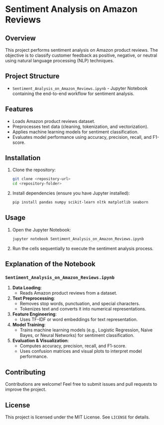# Sentiment Analysis on Amazon Reviews

## Overview
This project performs sentiment analysis on Amazon product reviews. The objective is to classify customer feedback as positive, negative, or neutral using natural language processing (NLP) techniques.

## Project Structure
- `Sentiment_Analysis_on_Amazon_Reviews.ipynb` - Jupyter Notebook containing the end-to-end workflow for sentiment analysis.

## Features
- Loads Amazon product reviews dataset.
- Preprocesses text data (cleaning, tokenization, and vectorization).
- Applies machine learning models for sentiment classification.
- Evaluates model performance using accuracy, precision, recall, and F1-score.

## Installation
1. Clone the repository:
   ```bash
   git clone <repository-url>
   cd <repository-folder>
   ```
2. Install dependencies (ensure you have Jupyter installed):
   ```bash
   pip install pandas numpy scikit-learn nltk matplotlib seaborn
   ```

## Usage
1. Open the Jupyter Notebook:
   ```bash
   jupyter notebook Sentiment_Analysis_on_Amazon_Reviews.ipynb
   ```
2. Run the cells sequentially to execute the sentiment analysis process.

## Explanation of the Notebook
### `Sentiment_Analysis_on_Amazon_Reviews.ipynb`
1. **Data Loading**:
   - Reads Amazon product reviews from a dataset.
2. **Text Preprocessing**:
   - Removes stop words, punctuation, and special characters.
   - Tokenizes text and converts it into numerical representations.
3. **Feature Engineering**:
   - Uses TF-IDF or word embeddings for text representation.
4. **Model Training**:
   - Trains machine learning models (e.g., Logistic Regression, Naive Bayes, or Neural Networks) for sentiment classification.
5. **Evaluation & Visualization**:
   - Computes accuracy, precision, recall, and F1-score.
   - Uses confusion matrices and visual plots to interpret model performance.

## Contributing
Contributions are welcome! Feel free to submit issues and pull requests to improve the project.

## License
This project is licensed under the MIT License. See `LICENSE` for details.

